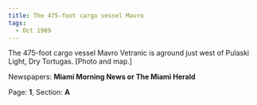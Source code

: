 ```yaml
---  
title: The 475-foot cargo vessel Mavro  
tags:  
  - Oct 1989  
---  
```

  
The 475-foot cargo vessel Mavro Vetranic is aground just west of Pulaski Light, Dry Tortugas. [Photo and map.]  
  
Newspapers: **Miami Morning News or The Miami Herald**  
  
Page: **1**, Section: **A** 
